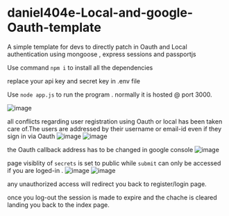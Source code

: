 # daniel404e-Local-and-google-Oauth-template
A simple template for devs to directly patch in Oauth and Local authentication using mongoose , express sessions and passportjs

Use command `npm i` to install all the dependencies 


replace your api key and secret key in .env file



Use  `node app.js` to run the program .
normally it is hosted @ port 3000.







![image](https://user-images.githubusercontent.com/83254980/171171104-9c719d8c-1a96-4a4d-aac4-c05d207ad3c3.png)


all conflicts regarding user registration using Oauth or local  has been taken care of.The users are addressed by their username or email-id even if they sign in via Oauth
![image](https://user-images.githubusercontent.com/83254980/171171616-35d9b565-bbd8-4063-9474-26d880101f16.png)
![image](https://user-images.githubusercontent.com/83254980/171173000-273345b2-e2c0-4b27-8bd3-243885eb8d99.png)



the Oauth callback address has to be changed in  google console
![image](https://user-images.githubusercontent.com/83254980/171172095-50592be3-1f50-4dcc-9abf-f9a22c009e30.png)



page visiblity of `secrets` is set to public while `submit` can only be accessed if you are loged-in .
![image](https://user-images.githubusercontent.com/83254980/171172513-bcd23be5-9e62-464c-aa71-b2e2c7508c9e.png)
![image](https://user-images.githubusercontent.com/83254980/171172851-850fa3dc-0948-47e1-980f-c54a4a4c7777.png)


any unauthorized access will redirect you back to register/login page.

once you log-out the session is made to expire and the chache is cleared landing you back to the index page.

